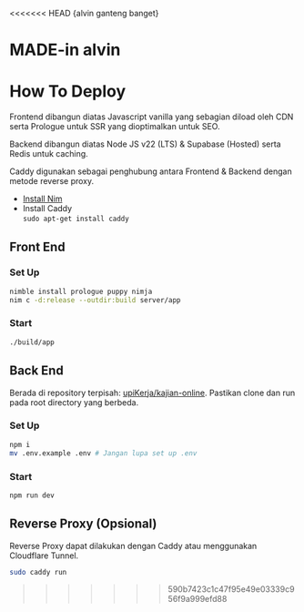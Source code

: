 <<<<<<< HEAD
{alvin ganteng banget}

MADE-in alvin
=======
# How To Deploy
Frontend dibangun diatas Javascript vanilla yang sebagian diload oleh CDN serta Prologue untuk SSR yang dioptimalkan untuk SEO.

Backend dibangun diatas Node JS v22 (LTS) & Supabase (Hosted) serta Redis untuk caching.

Caddy digunakan sebagai penghubung antara Frontend & Backend dengan metode reverse proxy.

* <a href="https://nim-lang.org/install_unix.html">Install Nim</a>
* Install Caddy <br>`sudo apt-get install caddy`

## Front End
### Set Up
```bash
nimble install prologue puppy nimja
nim c -d:release --outdir:build server/app
```

### Start
```bash
./build/app
```

## Back End
Berada di repository terpisah: <a href="https://github.com/upiKerja/kajian-online">upiKerja/kajian-online</a>. Pastikan clone dan run pada root directory yang berbeda.
### Set Up
```bash
npm i
mv .env.example .env # Jangan lupa set up .env
```

### Start
```bash
npm run dev
```

## Reverse Proxy (Opsional)
Reverse Proxy dapat dilakukan dengan Caddy atau menggunakan Cloudflare Tunnel.
```bash
sudo caddy run
```

>>>>>>> 590b7423c1c47f95e49e03339c956f9a999efd88
